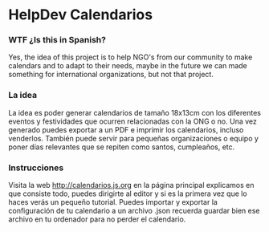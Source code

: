 # HelpDev Calendarios

### WTF ¿Is this in Spanish?
Yes, the idea of this project is to help NGO's from our community to make calendars and to adapt to their needs, maybe in the future we can made something for international organizations, but not that project.

### La idea
La idea es poder generar calendarios de tamaño 18x13cm con los diferentes eventos y festividades que ocurren relacionadas con la ONG o no.
Una vez generado puedes exportar a un PDF e imprimir los calendarios, incluso venderlos.
También puede servir para pequeñas organizaciones o equipo y poner días relevantes que se repiten como santos, cumpleaños, etc.

### Instrucciones
Visita la web http://calendarios.js.org en la página principal explicamos en que consiste todo, puedes dirigirte al editor y si es la primera vez que lo haces verás un pequeño tutorial.
Puedes importar y exportar la configuración de tu calendario a un archivo .json recuerda guardar bien ese archivo en tu ordenador para no perder el calendario.

